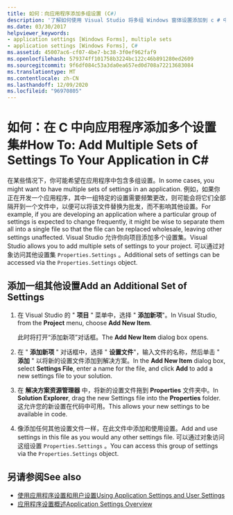 ```yaml
---
title: 如何：向应用程序添加多组设置 (C#)
description: '了解如何使用 Visual Studio 将多组 Windows 窗体设置添加到 c # 中的应用程序。'
ms.date: 03/30/2017
helpviewer_keywords:
- application settings [Windows Forms], multiple sets
- application settings [Windows Forms], C#
ms.assetid: 45007ac6-cf07-4be7-bc38-3f0ef962faf9
ms.openlocfilehash: 579374ff101758b3224bc122c46b891280ed2609
ms.sourcegitcommit: 9f6df084c53a3da0ea657ed0d708a72213683084
ms.translationtype: MT
ms.contentlocale: zh-CN
ms.lasthandoff: 12/09/2020
ms.locfileid: "96970805"
---
```

# <a name="how-to-add-multiple-sets-of-settings-to-your-application-in-c"></a><span data-ttu-id="66ef0-103">如何：在 C 中向应用程序添加多个设置集\#</span><span class="sxs-lookup"><span data-stu-id="66ef0-103">How To: Add Multiple Sets of Settings To Your Application in C\#</span></span>

<span data-ttu-id="66ef0-104">在某些情况下，你可能希望在应用程序中包含多组设置。</span><span class="sxs-lookup"><span data-stu-id="66ef0-104">In some cases, you might want to have multiple sets of settings in an application.</span></span> <span data-ttu-id="66ef0-105">例如，如果你正在开发一个应用程序，其中一组特定的设置需要频繁更改，则可能会将它们全部隔开到一个文件中，以便可以将该文件替换为批发，而不影响其他设置。</span><span class="sxs-lookup"><span data-stu-id="66ef0-105">For example, if you are developing an application where a particular group of settings is expected to change frequently, it might be wise to separate them all into a single file so that the file can be replaced wholesale, leaving other settings unaffected.</span></span> <span data-ttu-id="66ef0-106">Visual Studio 允许你向项目添加多个设置集。</span><span class="sxs-lookup"><span data-stu-id="66ef0-106">Visual Studio allows you to add multiple sets of settings to your project.</span></span> <span data-ttu-id="66ef0-107">可以通过对象访问其他设置集 `Properties.Settings` 。</span><span class="sxs-lookup"><span data-stu-id="66ef0-107">Additional sets of settings can be accessed via the `Properties.Settings` object.</span></span>

## <a name="add-an-additional-set-of-settings"></a><span data-ttu-id="66ef0-108">添加一组其他设置</span><span class="sxs-lookup"><span data-stu-id="66ef0-108">Add an Additional Set of Settings</span></span>

1. <span data-ttu-id="66ef0-109">在 Visual Studio 的 " **项目** " 菜单中，选择 " **添加新项**"。</span><span class="sxs-lookup"><span data-stu-id="66ef0-109">In Visual Studio, from the **Project** menu, choose **Add New Item**.</span></span>

   <span data-ttu-id="66ef0-110">此时将打开“添加新项”对话框。</span><span class="sxs-lookup"><span data-stu-id="66ef0-110">The **Add New Item** dialog box opens.</span></span>

2. <span data-ttu-id="66ef0-111">在 " **添加新项** " 对话框中，选择 " **设置文件**"，输入文件的名称，然后单击 " **添加** " 以将新的设置文件添加到解决方案。</span><span class="sxs-lookup"><span data-stu-id="66ef0-111">In the **Add New Item** dialog box, select **Settings File**, enter a name for the file, and click **Add** to add a new settings file to your solution.</span></span>

3. <span data-ttu-id="66ef0-112">在 **解决方案资源管理器** 中，将新的设置文件拖到 **Properties** 文件夹中。</span><span class="sxs-lookup"><span data-stu-id="66ef0-112">In **Solution Explorer**, drag the new Settings file into the **Properties** folder.</span></span> <span data-ttu-id="66ef0-113">这允许您的新设置在代码中可用。</span><span class="sxs-lookup"><span data-stu-id="66ef0-113">This allows your new settings to be available in code.</span></span>

4. <span data-ttu-id="66ef0-114">像添加任何其他设置文件一样，在此文件中添加和使用设置。</span><span class="sxs-lookup"><span data-stu-id="66ef0-114">Add and use settings in this file as you would any other settings file.</span></span> <span data-ttu-id="66ef0-115">可以通过对象访问这组设置 `Properties.Settings` 。</span><span class="sxs-lookup"><span data-stu-id="66ef0-115">You can access this group of settings via the `Properties.Settings` object.</span></span>

## <a name="see-also"></a><span data-ttu-id="66ef0-116">另请参阅</span><span class="sxs-lookup"><span data-stu-id="66ef0-116">See also</span></span>

- [<span data-ttu-id="66ef0-117">使用应用程序设置和用户设置</span><span class="sxs-lookup"><span data-stu-id="66ef0-117">Using Application Settings and User Settings</span></span>](using-application-settings-and-user-settings.md)
- [<span data-ttu-id="66ef0-118">应用程序设置概述</span><span class="sxs-lookup"><span data-stu-id="66ef0-118">Application Settings Overview</span></span>](application-settings-overview.md)
